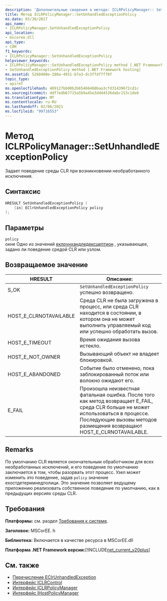 ```yaml
---
description: 'Дополнительные сведения о методе: ICLRPolicyManager:: SetUnhandledExceptionPolicy'
title: Метод ICLRPolicyManager::SetUnhandledExceptionPolicy
ms.date: 03/30/2017
api_name:
- ICLRPolicyManager.SetUnhandledExceptionPolicy
api_location:
- mscoree.dll
api_type:
- COM
f1_keywords:
- ICLRPolicyManager::SetUnhandledExceptionPolicy
helpviewer_keywords:
- ICLRPolicyManager::SetUnhandledExceptionPolicy method [.NET Framework hosting]
- SetUnhandledExceptionPolicy method [.NET Framework hosting]
ms.assetid: 5268480e-280a-4931-b7a3-dc3ffdf7f78f
topic_type:
- apiref
ms.openlocfilehash: 489127bb00b2b65466460baa3cfd31439672cd1c
ms.sourcegitcommit: ddf7edb67715a5b9a45e3dd44536dabc153c1de0
ms.translationtype: MT
ms.contentlocale: ru-RU
ms.lasthandoff: 02/06/2021
ms.locfileid: "99716553"
---
```

# <a name="iclrpolicymanagersetunhandledexceptionpolicy-method"></a>Метод ICLRPolicyManager::SetUnhandledExceptionPolicy

Задает поведение среды CLR при возникновении необработанного исключения.  
  
## <a name="syntax"></a>Синтаксис  
  
```cpp  
HRESULT SetUnhandledExceptionPolicy (  
    [in] EClrUnhandledExceptionPolicy policy  
);  
```  
  
## <a name="parameters"></a>Параметры  

 `policy`  
 окне Одно из значений [еклрунхандледексцептион](eclrunhandledexception-enumeration.md) , указывающее, задано ли поведение средой CLR или узлом.  
  
## <a name="return-value"></a>Возвращаемое значение  
  
|HRESULT|Описание:|  
|-------------|-----------------|  
|S_OK|`SetUnhandledExceptionPolicy` успешно возвращено.|  
|HOST_E_CLRNOTAVAILABLE|Среда CLR не была загружена в процесс, или среда CLR находится в состоянии, в котором она не может выполнить управляемый код или успешно обработать вызов.|  
|HOST_E_TIMEOUT|Время ожидания вызова истекло.|  
|HOST_E_NOT_OWNER|Вызывающий объект не владеет блокировкой.|  
|HOST_E_ABANDONED|Событие было отменено, пока заблокированный поток или волокно ожидают его.|  
|E_FAIL|Произошла неизвестная фатальная ошибка. После того как метод возвращает E_FAIL, среда CLR больше не может использоваться в процессе. Последующие вызовы методов размещения возвращают HOST_E_CLRNOTAVAILABLE.|  
  
## <a name="remarks"></a>Remarks  

 По умолчанию CLR является окончательным обработчиком для всех необработанных исключений, и его поведение по умолчанию заключается в том, чтобы разорвать этот процесс. Узел может изменить это поведение, задав `policy` значение ехостдетерминедполици. Это значение позволяет ведущему приложению реализовать собственное поведение по умолчанию, как в предыдущих версиях среды CLR.  
  
## <a name="requirements"></a>Требования  

 **Платформы:** см. раздел [Требования к системе](../../get-started/system-requirements.md).  
  
 **Заголовок:** MSCorEE. h  
  
 **Библиотека:** Включается в качестве ресурса в MSCorEE.dll  
  
 **Платформа .NET Framework версии:**[!INCLUDE[net_current_v20plus](../../../../includes/net-current-v20plus-md.md)]  
  
## <a name="see-also"></a>См. также

- [Перечисление EClrUnhandledException](eclrunhandledexception-enumeration.md)
- [Интерфейс ICLRControl](iclrcontrol-interface.md)
- [Интерфейс ICLRPolicyManager](iclrpolicymanager-interface.md)
- [Интерфейс IHostPolicyManager](ihostpolicymanager-interface.md)

